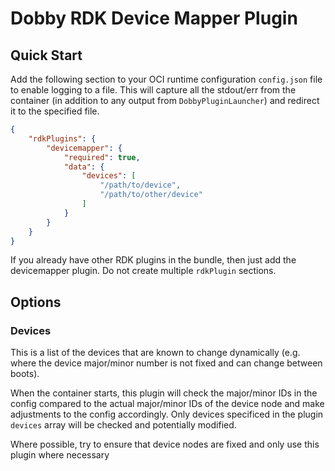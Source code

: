 # Dobby RDK Device Mapper Plugin

## Quick Start
Add the following section to your OCI runtime configuration `config.json` file to enable logging to a file. This will capture all the stdout/err from the container (in addition to any output from `DobbyPluginLauncher`) and redirect it to the specified file.

```json
{
    "rdkPlugins": {
        "devicemapper": {
            "required": true,
            "data": {
                "devices": [
                    "/path/to/device",
                    "/path/to/other/device"
                ]
            }
        }
    }
}
```
If you already have other RDK plugins in the bundle, then just add the devicemapper plugin. Do not create multiple `rdkPlugin` sections.

## Options
### Devices
This is a list of the devices that are known to change dynamically (e.g. where the device major/minor number is not fixed and can change between boots).

When the container starts, this plugin will check the major/minor IDs in the config compared to the actual major/minor IDs of the device node and make adjustments to the config accordingly. Only devices specificed in the plugin `devices` array will be checked and potentially modified.

Where possible, try to ensure that device nodes are fixed and only use this plugin where necessary